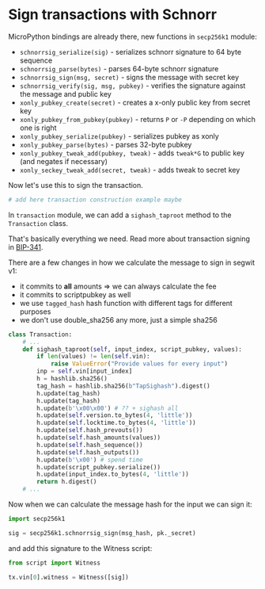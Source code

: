 # Sign transactions with Schnorr

MicroPython bindings are already there, new functions in `secp256k1` module:

- `schnorrsig_serialize(sig)` - serializes schnorr signature to 64 byte sequence
- `schnorrsig_parse(bytes)` - parses 64-byte schnorr signature
- `schnorrsig_sign(msg, secret)` - signs the message with secret key
- `schnorrsig_verify(sig, msg, pubkey)` - verifies the signature against the message and public key
- `xonly_pubkey_create(secret)` - creates a x-only public key from secret key
- `xonly_pubkey_from_pubkey(pubkey)` - returns `P` or `-P` depending on which one is right
- `xonly_pubkey_serialize(pubkey)` - serializes pubkey as xonly
- `xonly_pubkey_parse(bytes)` - parses 32-byte pubkey
- `xonly_pubkey_tweak_add(pubkey, tweak)` - adds `tweak*G` to public key (and negates if necessary)
- `xonly_seckey_tweak_add(secret, tweak)` - adds tweak to secret key

Now let's use this to sign the transaction.

```py
# add here transaction construction example maybe
```

In `transaction` module, we can add a `sighash_taproot` method to the `Transaction` class.

That's basically everything we need. Read more about transaction signing in [BIP-341](https://github.com/bitcoin/bips/blob/master/bip-0341.mediawiki).

There are a few changes in how we calculate the message to sign in segwit v1:

- it commits to **all** amounts => we can always calculate the fee
- it commits to scriptpubkey as well
- we use `tagged_hash` hash function with different tags for different purposes
- we don't use double_sha256 any more, just a simple sha256

```py
class Transaction:
    # ...
    def sighash_taproot(self, input_index, script_pubkey, values):
        if len(values) != len(self.vin):
            raise ValueError("Provide values for every input")
        inp = self.vin[input_index]
        h = hashlib.sha256()
        tag_hash = hashlib.sha256(b"TapSighash").digest()
        h.update(tag_hash)
        h.update(tag_hash)
        h.update(b'\x00\x00') # ?? + sighash all
        h.update(self.version.to_bytes(4, 'little'))
        h.update(self.locktime.to_bytes(4, 'little'))
        h.update(self.hash_prevouts())
        h.update(self.hash_amounts(values))
        h.update(self.hash_sequence())
        h.update(self.hash_outputs())
        h.update(b'\x00') # spend time
        h.update(script_pubkey.serialize())
        h.update(input_index.to_bytes(4, 'little'))
        return h.digest()
    # ...
```

Now when we can calculate the message hash for the input we can sign it:

```py
import secp256k1

sig = secp256k1.schnorrsig_sign(msg_hash, pk._secret)
```

and add this signature to the Witness script:

```py
from script import Witness

tx.vin[0].witness = Witness([sig])
```